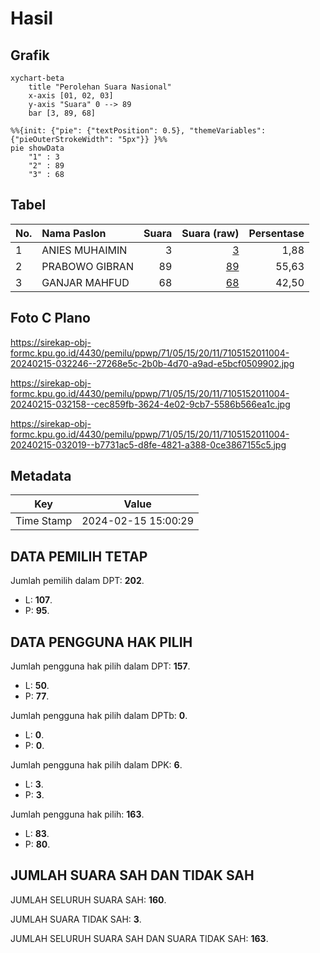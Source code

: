 # Hasil

## Grafik

```mermaid
xychart-beta
    title "Perolehan Suara Nasional"
    x-axis [01, 02, 03]
    y-axis "Suara" 0 --> 89
    bar [3, 89, 68]
```

```mermaid
%%{init: {"pie": {"textPosition": 0.5}, "themeVariables": {"pieOuterStrokeWidth": "5px"}} }%%
pie showData
    "1" : 3
    "2" : 89
    "3" : 68
```

## Tabel

| No. | Nama Paslon    | Suara | Suara (raw) | Persentase |
|:--- |:-------------- | -----:| -----------:| ----------:|
| 1   | ANIES MUHAIMIN | 3     | [3][p-1]    | 1,88       |
| 2   | PRABOWO GIBRAN | 89    | [89][p-2]   | 55,63      |
| 3   | GANJAR MAHFUD  | 68    | [68][p-3]   | 42,50      |


[p-1]: https://github.com/gigit-pemilu/pemilu-2024/blob/main/pilpres/hitung-suara/sub/71-sulawesi-utara/sub/05-minahasa-selatan/sub/15-kumelembuai/sub/2011-kumelembuai-dua/sub/004-tps/sub/paslon-1.txt
[p-2]: https://github.com/gigit-pemilu/pemilu-2024/blob/main/pilpres/hitung-suara/sub/71-sulawesi-utara/sub/05-minahasa-selatan/sub/15-kumelembuai/sub/2011-kumelembuai-dua/sub/004-tps/sub/paslon-2.txt
[p-3]: https://github.com/gigit-pemilu/pemilu-2024/blob/main/pilpres/hitung-suara/sub/71-sulawesi-utara/sub/05-minahasa-selatan/sub/15-kumelembuai/sub/2011-kumelembuai-dua/sub/004-tps/sub/paslon-3.txt

## Foto C Plano

https://sirekap-obj-formc.kpu.go.id/4430/pemilu/ppwp/71/05/15/20/11/7105152011004-20240215-032246--27268e5c-2b0b-4d70-a9ad-e5bcf0509902.jpg

https://sirekap-obj-formc.kpu.go.id/4430/pemilu/ppwp/71/05/15/20/11/7105152011004-20240215-032158--cec859fb-3624-4e02-9cb7-5586b566ea1c.jpg

https://sirekap-obj-formc.kpu.go.id/4430/pemilu/ppwp/71/05/15/20/11/7105152011004-20240215-032019--b7731ac5-d8fe-4821-a388-0ce3867155c5.jpg


## Metadata

| Key        | Value               |
| ---------- | ------------------- |
| Time Stamp | 2024-02-15 15:00:29 |


## DATA PEMILIH TETAP

Jumlah pemilih dalam DPT: **202**.
 * L: **107**.
 * P: **95**.

## DATA PENGGUNA HAK PILIH

Jumlah pengguna hak pilih dalam DPT: **157**.
 * L: **50**.
 * P: **77**.

Jumlah pengguna hak pilih dalam DPTb: **0**.
 * L: **0**.
 * P: **0**.

Jumlah pengguna hak pilih dalam DPK: **6**.
 * L: **3**.
 * P: **3**.

Jumlah pengguna hak pilih: **163**.
 * L: **83**.
 * P: **80**.

## JUMLAH SUARA SAH DAN TIDAK SAH

JUMLAH SELURUH SUARA SAH: **160**.

JUMLAH SUARA TIDAK SAH: **3**.

JUMLAH SELURUH SUARA SAH DAN SUARA TIDAK SAH: **163**.


